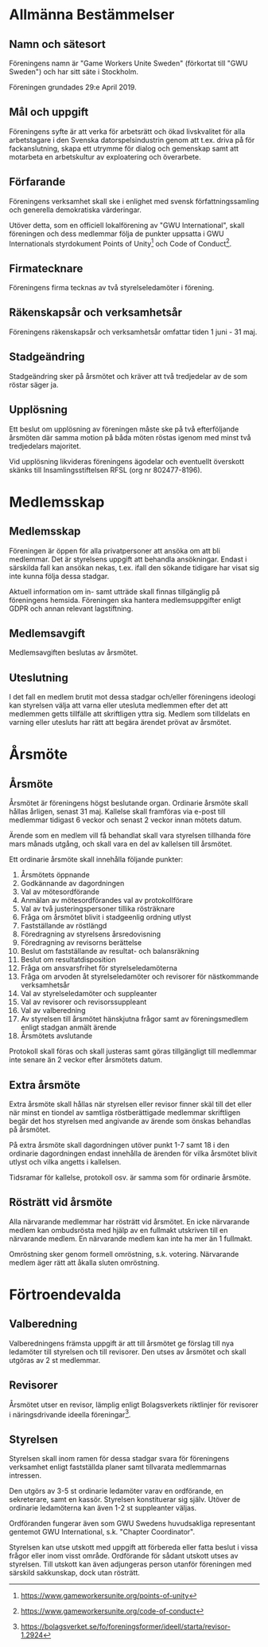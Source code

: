 # Allmänna Bestämmelser

## Namn och sätesort
Föreningens namn är "Game Workers Unite Sweden" (förkortat till "GWU Sweden") och har sitt säte i Stockholm.

Föreningen grundades 29:e April 2019.

## Mål och uppgift
Föreningens syfte är att verka för arbetsrätt och ökad livskvalitet för alla arbetstagare i den Svenska datorspelsindustrin genom att t.ex. driva på för fackanslutning, skapa ett utrymme för dialog och gemenskap samt att motarbeta en arbetskultur av exploatering och överarbete.

## Förfarande
Föreningens verksamhet skall ske i enlighet med svensk författningssamling och generella demokratiska värderingar.

Utöver detta, som en officiell lokalförening av "GWU International", skall föreningen och dess medlemmar följa de punkter uppsatta i GWU Internationals styrdokument Points of Unity[^1] och Code of Conduct[^2].

## Firmatecknare
Föreningens firma tecknas av två styrelseledamöter i förening.

## Räkenskapsår och verksamhetsår
Föreningens räkenskapsår och verksamhetsår omfattar tiden 1 juni - 31 maj.

## Stadgeändring
Stadgeändring sker på årsmötet och kräver att två tredjedelar av de som röstar säger ja.

## Upplösning
Ett beslut om upplösning av föreningen måste ske på två efterföljande årsmöten där samma motion på båda möten röstas igenom med minst två tredjedelars majoritet.

Vid upplösning likvideras föreningens ägodelar och eventuellt överskott skänks till Insamlingsstiftelsen RFSL (org nr 802477-8196).


# Medlemsskap

## Medlemsskap
Föreningen är öppen för alla privatpersoner att ansöka om att bli medlemmar. Det är styrelsens uppgift att behandla ansökningar. Endast i särskilda fall kan ansökan nekas, t.ex. ifall den sökande tidigare har visat sig inte kunna följa dessa stadgar.

Aktuell information om in- samt utträde skall finnas tillgänglig på föreningens hemsida. Föreningen ska hantera medlemsuppgifter enligt GDPR och annan relevant lagstiftning.

## Medlemsavgift
Medlemsavgiften beslutas av årsmötet.

## Uteslutning
I det fall en medlem brutit mot dessa stadgar och/eller föreningens ideologi kan styrelsen välja att varna eller utesluta medlemmen efter det att medlemmen getts tillfälle att skriftligen yttra sig. Medlem som tilldelats en varning eller utesluts har rätt att begära ärendet prövat av årsmötet.


# Årsmöte

## Årsmöte
Årsmötet är föreningens högst beslutande organ. Ordinarie årsmöte skall hållas årligen, senast 31 maj. Kallelse skall framföras via e-post till medlemmar tidigast 6 veckor och senast 2 veckor innan mötets datum.

Ärende som en medlem vill få behandlat skall vara styrelsen tillhanda före mars månads utgång, och skall vara en del av kallelsen till årsmötet.

Ett ordinarie årsmöte skall innehålla följande punkter:

1. Årsmötets öppnande
2. Godkännande av dagordningen
3. Val av mötesordförande
4. Anmälan av mötesordförandes val av protokollförare
5. Val av två justeringspersoner tillika rösträknare
6. Fråga om årsmötet blivit i stadgeenlig ordning utlyst
7. Fastställande av röstlängd
8. Föredragning av styrelsens årsredovisning
9. Föredragning av revisorns berättelse
10. Beslut om fastställande av resultat- och balansräkning
11. Beslut om resultatdisposition
12. Fråga om ansvarsfrihet för styrelseledamöterna
13. Fråga om arvoden åt styrelseledamöter och revisorer för nästkommande verksamhetsår
14. Val av styrelseledamöter och suppleanter
15. Val av revisorer och revisorssuppleant
16. Val av valberedning
17. Av styrelsen till årsmötet hänskjutna frågor samt av föreningsmedlem enligt stadgan anmält ärende
18. Årsmötets avslutande

Protokoll skall föras och skall justeras samt göras tillgängligt till medlemmar inte senare än 2 veckor efter årsmötets datum.

## Extra årsmöte
Extra årsmöte skall hållas när styrelsen eller revisor finner skäl till det eller när minst en tiondel av samtliga röstberättigade medlemmar skriftligen begär det hos styrelsen med angivande av ärende som önskas behandlas på årsmötet.

På extra årsmöte skall dagordningen utöver punkt 1-7 samt 18 i den ordinarie dagordningen endast innehålla de ärenden för vilka årsmötet blivit utlyst och vilka angetts i kallelsen.

Tidsramar för kallelse, protokoll osv. är samma som för ordinarie årsmöte.

## Rösträtt vid årsmöte
Alla närvarande medlemmar har rösträtt vid årsmötet. En icke närvarande medlem kan ombudsrösta med hjälp av en fullmakt utskriven till en närvarande medlem. En närvarande medlem kan inte ha mer än 1 fullmakt.

Omröstning sker genom formell omröstning, s.k. votering. Närvarande medlem äger rätt att åkalla sluten omröstning.


# Förtroendevalda

## Valberedning
Valberedningens främsta uppgift är att till årsmötet ge förslag till nya ledamöter till styrelsen och till revisorer. Den utses av årsmötet och skall utgöras av 2 st medlemmar.

## Revisorer
Årsmötet utser en revisor,  lämplig enligt Bolagsverkets riktlinjer för revisorer i näringsdrivande ideella föreningar[^3].

## Styrelsen
Styrelsen skall inom ramen för dessa stadgar svara för föreningens verksamhet enligt fastställda planer samt tillvarata medlemmarnas intressen.

Den utgörs av 3-5 st ordinarie ledamöter varav en ordförande, en sekreterare, samt en kassör. Styrelsen konstituerar sig själv. Utöver de ordinarie ledamöterna kan även 1-2 st suppleanter väljas.

Ordföranden fungerar även som GWU Swedens huvudsakliga representant gentemot GWU International, s.k. "Chapter Coordinator".

Styrelsen kan utse utskott med uppgift att förbereda eller fatta beslut i vissa frågor eller inom visst område. Ordförande för sådant utskott utses av styrelsen. Till utskott kan även adjungeras person utanför föreningen med särskild sakkunskap, dock utan rösträtt.



[^1]: https://www.gameworkersunite.org/points-of-unity
[^2]: https://www.gameworkersunite.org/code-of-conduct
[^3]: https://bolagsverket.se/fo/foreningsformer/ideell/starta/revisor-1.2924
